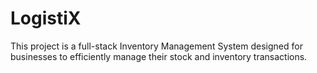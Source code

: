 # LogistiX
This project is a full-stack Inventory Management System designed for businesses to efficiently manage their stock and inventory transactions. 
